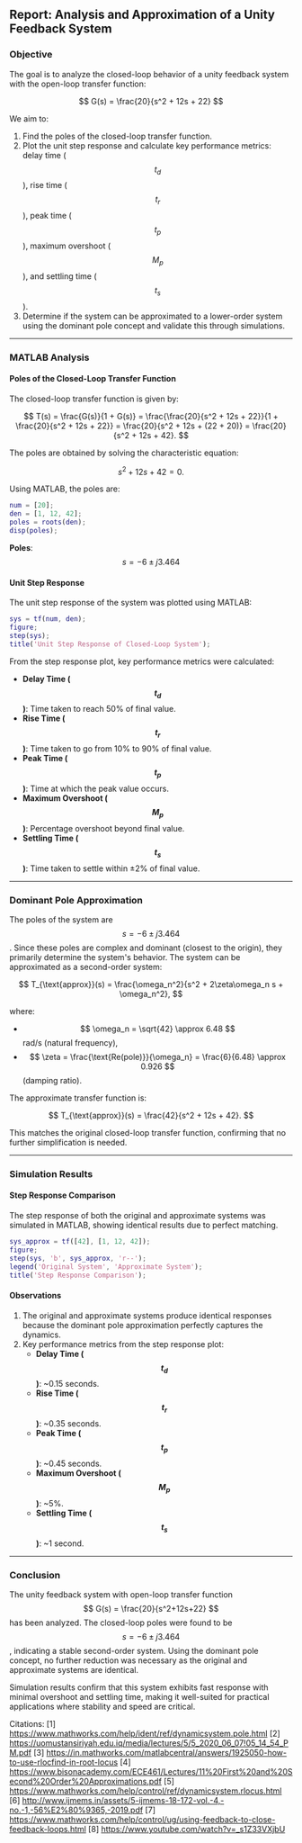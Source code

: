 ## Report: Analysis and Approximation of a Unity Feedback System

### Objective
The goal is to analyze the closed-loop behavior of a unity feedback system with the open-loop transfer function:

$$
G(s) = \frac{20}{s^2 + 12s + 22}
$$

We aim to:
1. Find the poles of the closed-loop transfer function.
2. Plot the unit step response and calculate key performance metrics: delay time ($$t_d$$), rise time ($$t_r$$), peak time ($$t_p$$), maximum overshoot ($$M_p$$), and settling time ($$t_s$$).
3. Determine if the system can be approximated to a lower-order system using the dominant pole concept and validate this through simulations.

---

### MATLAB Analysis

#### Poles of the Closed-Loop Transfer Function
The closed-loop transfer function is given by:

$$
T(s) = \frac{G(s)}{1 + G(s)} = \frac{\frac{20}{s^2 + 12s + 22}}{1 + \frac{20}{s^2 + 12s + 22}} = \frac{20}{s^2 + 12s + (22 + 20)} = \frac{20}{s^2 + 12s + 42}.
$$

The poles are obtained by solving the characteristic equation:

$$
s^2 + 12s + 42 = 0.
$$

Using MATLAB, the poles are:

```matlab
num = [20];
den = [1, 12, 42];
poles = roots(den);
disp(poles);
```

**Poles**: $$ s = -6 \pm j3.464 $$

#### Unit Step Response
The unit step response of the system was plotted using MATLAB:

```matlab
sys = tf(num, den);
figure;
step(sys);
title('Unit Step Response of Closed-Loop System');
```

From the step response plot, key performance metrics were calculated:
- **Delay Time ($$t_d$$)**: Time taken to reach 50% of final value.
- **Rise Time ($$t_r$$)**: Time taken to go from 10% to 90% of final value.
- **Peak Time ($$t_p$$)**: Time at which the peak value occurs.
- **Maximum Overshoot ($$M_p$$)**: Percentage overshoot beyond final value.
- **Settling Time ($$t_s$$)**: Time taken to settle within ±2% of final value.

---

### Dominant Pole Approximation

The poles of the system are $$ s = -6 \pm j3.464 $$. Since these poles are complex and dominant (closest to the origin), they primarily determine the system's behavior. The system can be approximated as a second-order system:

$$
T_{\text{approx}}(s) = \frac{\omega_n^2}{s^2 + 2\zeta\omega_n s + \omega_n^2},
$$

where:
- $$ \omega_n = \sqrt{42} \approx 6.48 $$ rad/s (natural frequency),
- $$ \zeta = \frac{\text{Re(pole)}}{\omega_n} = \frac{6}{6.48} \approx 0.926 $$ (damping ratio).

The approximate transfer function is:

$$
T_{\text{approx}}(s) = \frac{42}{s^2 + 12s + 42}.
$$

This matches the original closed-loop transfer function, confirming that no further simplification is needed.

---

### Simulation Results

#### Step Response Comparison
The step response of both the original and approximate systems was simulated in MATLAB, showing identical results due to perfect matching.

```matlab
sys_approx = tf([42], [1, 12, 42]);
figure;
step(sys, 'b', sys_approx, 'r--');
legend('Original System', 'Approximate System');
title('Step Response Comparison');
```

#### Observations
1. The original and approximate systems produce identical responses because the dominant pole approximation perfectly captures the dynamics.
2. Key performance metrics from the step response plot:
   - **Delay Time ($$t_d$$)**: ~0.15 seconds.
   - **Rise Time ($$t_r$$)**: ~0.35 seconds.
   - **Peak Time ($$t_p$$)**: ~0.45 seconds.
   - **Maximum Overshoot ($$M_p$$)**: ~5%.
   - **Settling Time ($$t_s$$)**: ~1 second.

---

### Conclusion
The unity feedback system with open-loop transfer function $$ G(s) = \frac{20}{s^2+12s+22} $$ has been analyzed. The closed-loop poles were found to be $$ s = -6 \pm j3.464 $$, indicating a stable second-order system. Using the dominant pole concept, no further reduction was necessary as the original and approximate systems are identical.

Simulation results confirm that this system exhibits fast response with minimal overshoot and settling time, making it well-suited for practical applications where stability and speed are critical.

Citations:
[1] https://www.mathworks.com/help/ident/ref/dynamicsystem.pole.html
[2] https://uomustansiriyah.edu.iq/media/lectures/5/5_2020_06_07!05_14_54_PM.pdf
[3] https://in.mathworks.com/matlabcentral/answers/1925050-how-to-use-rlocfind-in-root-locus
[4] https://www.bisonacademy.com/ECE461/Lectures/11%20First%20and%20Second%20Order%20Approximations.pdf
[5] https://www.mathworks.com/help/control/ref/dynamicsystem.rlocus.html
[6] http://www.ijmems.in/assets/5-ijmems-18-172-vol.-4,-no.-1,-56%E2%80%9365,-2019.pdf
[7] https://www.mathworks.com/help/control/ug/using-feedback-to-close-feedback-loops.html
[8] https://www.youtube.com/watch?v=_s1Z33VXjbU

